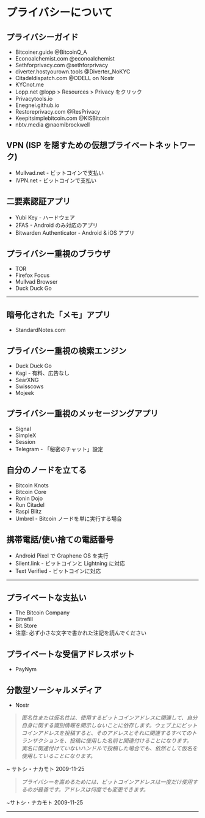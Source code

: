 # プライバシーについて
## プライバシーガイド
* Bitcoiner.guide @BitcoinQ_A
* Econoalchemist.com @econoalchemist
* Sethforprivacy.com @sethforprivacy
* diverter.hostyourown.tools @Diverter_NoKYC
* Citadeldispatch.com @ODELL on Nostr
* KYCnot.me
* Lopp.net @lopp > Resources > Privacy をクリック
* Privacytools.io
* Enegnei.github.io
* Restoreprivacy.com @ResPrivacy
* Keepitsimplebitcoin.com @KISBitcoin
* nbtv.media @naomibrockwell

## VPN (ISP を隠すための仮想プライベートネットワーク)
* Mullvad.net - ビットコインで支払い
* IVPN.net - ビットコインで支払い

## 二要素認証アプリ
* Yubi Key - ハードウェア
* 2FAS - Android のみ対応のアプリ
* Bitwarden Authenticator - Android & iOS アプリ

## プライバシー重視のブラウザ
* TOR
* Firefox Focus
* Mullvad Browser
* Duck Duck Go
---
## 暗号化された「メモ」アプリ
* StandardNotes.com
## プライバシー重視の検索エンジン
* Duck Duck Go
* Kagi - 有料、広告なし
* SearXNG
* Swisscows
* Mojeek

## プライバシー重視のメッセージングアプリ
* Signal
* SimpleX
* Session
* Telegram - 「秘密のチャット」設定
## 自分のノードを立てる
* Bitcoin Knots
* Bitcoin Core
* Ronin Dojo
* Run Citadel
* Raspi Blitz
* Umbrel - Bitcoin ノードを単に実行する場合

## 携帯電話/使い捨ての電話番号
* Android Pixel で Graphene OS を実行
* Silent.link - ビットコインと Lightning に対応
* Text Verified - ビットコインに対応

---

## プライベートな支払い
* The Bitcoin Company
* Bitrefill
* Bit.Store
* 注意: 必ず小さな文字で書かれた注記を読んでください
## プライベートな受信アドレスボット
* PayNym
## 分散型ソーシャルメディア
* Nostr

>*匿名性または仮名性は、使用するビットコインアドレスに関連して、自分自身に関する識別情報を開示しないことに依存します。ウェブ上にビットコインアドレスを投稿すると、そのアドレスとそれに関連するすべてのトランザクションを、投稿に使用した名前と関連付けることになります。
実名に関連付けていないハンドルで投稿した場合でも、依然として仮名を使用していることになります。*

~ サトシ・ナカモト 2009-11-25

>*プライバシーを高めるためには、ビットコインアドレスは一度だけ使用するのが最善です。アドレスは何度でも変更できます。*

~サトシ・ナカモト 2009-11-25

---
